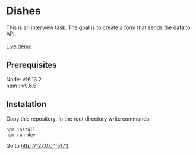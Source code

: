 # Dishes

This is an interview task. The goal is to create a form that sends the data to API. <br /><br/>
[Live demo](https://tiny-entremet-d0a6b9.netlify.app)

## Prerequisites
Node: v16.13.2 <br />
npm : v9.6.6

## Instalation

Copy this repository. In the root directory write commands: 
```
npm install
npm run dev
```

Go to http://127.0.0.1:5173.
